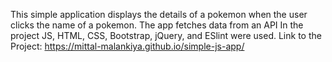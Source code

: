 This simple application displays the details of a pokemon when the user clicks the name of a pokemon. The app fetches data from an API
In the project JS, HTML, CSS, Bootstrap, jQuery, and ESlint were used.
Link to the Project:
https://mittal-malankiya.github.io/simple-js-app/
